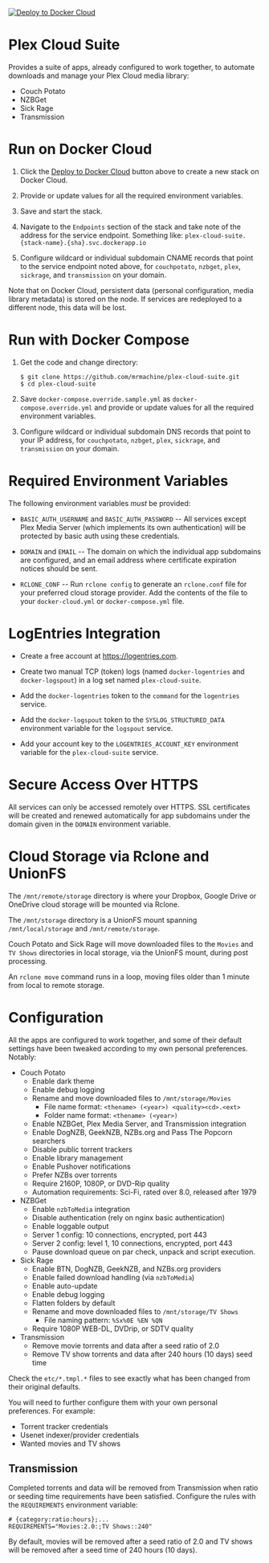 [![Deploy to Docker Cloud](https://files.cloud.docker.com/images/deploy-to-dockercloud.svg)](https://cloud.docker.com/stack/deploy/?repo=https://github.com/mrmachine/plex-cloud-suite/)

# Plex Cloud Suite

Provides a suite of apps, already configured to work together, to automate downloads and manage your Plex Cloud media library:

  * Couch Potato
  * NZBGet
  * Sick Rage
  * Transmission

# Run on Docker Cloud

 1. Click the [Deploy to Docker Cloud](https://cloud.docker.com/stack/deploy/?repo=https://github.com/mrmachine/plex-cloud-suite/) button above to create a new stack on Docker Cloud.

 2. Provide or update values for all the required environment variables.

 3. Save and start the stack.

 4. Navigate to the `Endpoints` section of the stack and take note of the address for the service endpoint. Something like: `plex-cloud-suite.{stack-name}.{sha}.svc.dockerapp.io`

 5. Configure wildcard or individual subdomain CNAME records that point to the service endpoint noted above, for `couchpotato`, `nzbget`, `plex`, `sickrage`, and `transmission` on your domain.

Note that on Docker Cloud, persistent data (personal configuration, media library metadata) is stored on the node. If services are redeployed to a different node, this data will be lost.

# Run with Docker Compose

 1. Get the code and change directory:

        $ git clone https://github.com/mrmachine/plex-cloud-suite.git
        $ cd plex-cloud-suite

 2. Save `docker-compose.override.sample.yml` as `docker-compose.override.yml` and provide or update values for all the required environment variables.

 3. Configure wildcard or individual subdomain DNS records that point to your IP address, for `couchpotato`, `nzbget`, `plex`, `sickrage`, and `transmission` on your domain.

# Required Environment Variables

The following environment variables *must* be provided:

  * `BASIC_AUTH_USERNAME` and `BASIC_AUTH_PASSWORD` -- All services except Plex Media Server (which implements its own authentication) will be protected by basic auth using these credentials.

  * `DOMAIN` and `EMAIL` -- The domain on which the individual app subdomains are configured, and an email address where certificate expiration notices should be sent.

  * `RCLONE_CONF` -- Run `rclone config` to generate an `rclone.conf` file for your preferred cloud storage provider. Add the contents of the file to your `docker-cloud.yml` or `docker-compose.yml` file.

# LogEntries Integration

  * Create a free account at https://logentries.com.

  * Create two manual TCP (token) logs (named `docker-logentries` and `docker-logspout`) in a log set named `plex-cloud-suite`.

  * Add the `docker-logentries` token to the `command` for the `logentries` service.

  * Add the `docker-logspout` token to the `SYSLOG_STRUCTURED_DATA` environment variable for the `logspout` service.

  * Add your account key to the `LOGENTRIES_ACCOUNT_KEY` environment variable for the `plex-cloud-suite` service.

# Secure Access Over HTTPS

All services can only be accessed remotely over HTTPS. SSL certificates will be created and renewed automatically for app subdomains under the domain given in the `DOMAIN` environment variable.

# Cloud Storage via Rclone and UnionFS

The `/mnt/remote/storage` directory is where your Dropbox, Google Drive or OneDrive cloud storage will be mounted via Rclone.

The `/mnt/storage` directory is a UnionFS mount spanning `/mnt/local/storage` and `/mnt/remote/storage`.

Couch Potato and Sick Rage will move downloaded files to the `Movies` and `TV Shows` directories in local storage, via the UnionFS mount, during post processing.

An `rclone move` command runs in a loop, moving files older than 1 minute from local to remote storage.

# Configuration

All the apps are configured to work together, and some of their default settings have been tweaked according to my own personal preferences. Notably:

  * Couch Potato
      * Enable dark theme
      * Enable debug logging
      * Rename and move downloaded files to `/mnt/storage/Movies`
          * File name format: `<thename> (<year>) <quality><cd>.<ext>`
          * Folder name format: `<thename> (<year>)`
      * Enable NZBGet, Plex Media Server, and Transmission integration
      * Enable DogNZB, GeekNZB, NZBs.org and Pass The Popcorn searchers
      * Disable public torrent trackers
      * Enable library management
      * Enable Pushover notifications
      * Prefer NZBs over torrents
      * Require 2160P, 1080P, or DVD-Rip quality
      * Automation requirements: Sci-Fi, rated over 8.0, released after 1979
  * NZBGet
      * Enable `nzbToMedia` integration
      * Disable authentication (rely on nginx basic authentication)
      * Enable loggable output
      * Server 1 config: 10 connections, encrypted, port 443
      * Server 2 config: level 1, 10 connections, encrypted, port 443
      * Pause download queue on par check, unpack and script execution.
  * Sick Rage
      * Enable BTN, DogNZB, GeekNZB, and NZBs.org providers
      * Enable failed download handling (via `nzbToMedia`)
      * Enable auto-update
      * Enable debug logging
      * Flatten folders by default
      * Rename and move downloaded files to `/mnt/storage/TV Shows`
      	  * File naming pattern: `%Sx%0E %EN %QN`
      * Require 1080P WEB-DL, DVDrip, or SDTV quality
  * Transmission
      * Remove movie torrents and data after a seed ratio of 2.0
      * Remove TV show torrents and data after 240 hours (10 days) seed time

Check the `etc/*.tmpl.*` files to see exactly what has been changed from their original defaults.

You will need to further configure them with your own personal preferences. For example:

  * Torrent tracker credentials
  * Usenet indexer/provider credentials
  * Wanted movies and TV shows

## Transmission

Completed torrents and data will be removed from Transmission when ratio or seeding time requirements have been satisfied. Configure the rules with the `REQUIREMENTS` environment variable:

    # {category:ratio:hours};...
    REQUIREMENTS="Movies:2.0:;TV Shows::240"

By default, movies will be removed after a seed ratio of 2.0 and TV shows will be removed after a seed time of 240 hours (10 days).
